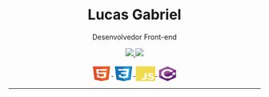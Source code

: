<h1 align="center">Lucas Gabriel</h1>
<p align="center">Desenvolvedor Front-end</p>
<div style="display: inline_block" align="center">
  <a href="https://github.com/Lucas-GabrielDev">
  <img height="180em" src="https://github-readme-stats.vercel.app/api?username=Lucas-GabrielDev&show_icons=true&theme=dracula&include_all_commits=true&count_private=true"/>
  <img height="180em" src="https://github-readme-stats.vercel.app/api/top-langs/?username=Lucas-GabrielDev&layout=compact&langs_count=7&theme=dracula"/>
</div>
  
  <div align="center"><br>
  <img align="center" alt="Rafa-HTML" height="30" width="40" src="https://raw.githubusercontent.com/devicons/devicon/master/icons/html5/html5-original.svg">
  <img align="center" alt="Rafa-CSS" height="30" width="40" src="https://raw.githubusercontent.com/devicons/devicon/master/icons/css3/css3-original.svg">
  <img align="center" alt="Rafa-Js" height="30" width="40" src="https://raw.githubusercontent.com/devicons/devicon/master/icons/javascript/javascript-plain.svg">
  <img align="center" alt="Rafa-Csharp" height="30" width="40" src="https://raw.githubusercontent.com/devicons/devicon/master/icons/csharp/csharp-original.svg">
  <hr></hr>
</div>
